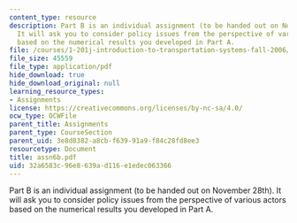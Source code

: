 ```yaml
---
content_type: resource
description: Part B is an individual assignment (to be handed out on November 28th).
  It will ask you to consider policy issues from the perspective of various actors
  based on the numerical results you developed in Part A.
file: /courses/1-201j-introduction-to-transportation-systems-fall-2006/32a6583c96e8639ad116e1edec063366_assn6b.pdf
file_size: 45559
file_type: application/pdf
hide_download: true
hide_download_original: null
learning_resource_types:
- Assignments
license: https://creativecommons.org/licenses/by-nc-sa/4.0/
ocw_type: OCWFile
parent_title: Assignments
parent_type: CourseSection
parent_uid: 3e8d8382-a8cb-f639-91a9-f84c28fd8ee3
resourcetype: Document
title: assn6b.pdf
uid: 32a6583c-96e8-639a-d116-e1edec063366
---
```

Part B is an individual assignment (to be handed out on November 28th). It will ask you to consider policy issues from the perspective of various actors based on the numerical results you developed in Part A.